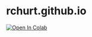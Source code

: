 # rchurt.github.io
[![Open In Colab](https://colab.research.google.com/assets/colab-badge.svg)](https://github.com/rchurt/rchurt.github.io/blob/master/COVID_19_CLEANED_JHUCSSE.ipynb)

